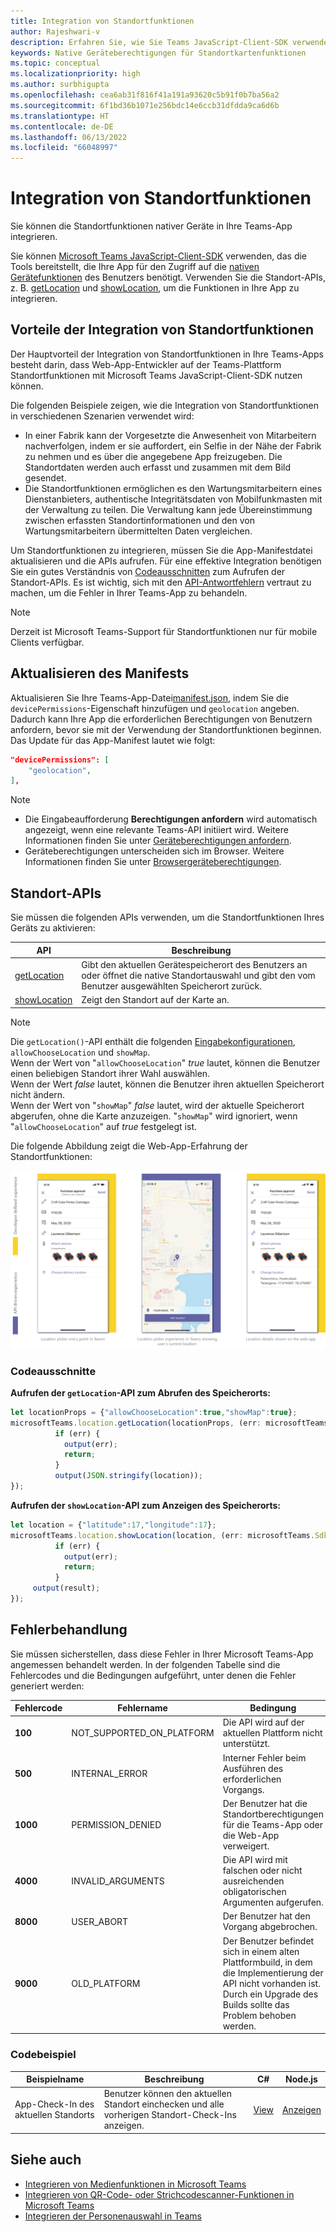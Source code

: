 ```yaml
---
title: Integration von Standortfunktionen
author: Rajeshwari-v
description: Erfahren Sie, wie Sie Teams JavaScript-Client-SDK verwenden, um Standortfunktionen mithilfe von Codeausschnitten und Beispielen zu nutzen.
keywords: Native Geräteberechtigungen für Standortkartenfunktionen
ms.topic: conceptual
ms.localizationpriority: high
ms.author: surbhigupta
ms.openlocfilehash: cea6ab31f816f41a191a93620c5b91f0b7ba56a2
ms.sourcegitcommit: 6f1bd36b1071e256bdc14e6ccb31dfdda9ca6d6b
ms.translationtype: HT
ms.contentlocale: de-DE
ms.lasthandoff: 06/13/2022
ms.locfileid: "66048997"
---
```

# <a name="integrate-location-capabilities"></a>Integration von Standortfunktionen

Sie können die Standortfunktionen nativer Geräte in Ihre Teams-App integrieren.  

Sie können [Microsoft Teams JavaScript-Client-SDK](/javascript/api/overview/msteams-client?view=msteams-client-js-latest&preserve-view=true) verwenden, das die Tools bereitstellt, die Ihre App für den Zugriff auf die [nativen Gerätefunktionen](native-device-permissions.md) des Benutzers benötigt. Verwenden Sie die Standort-APIs, z. B. [getLocation](/javascript/api/@microsoft/teams-js/location.locationprops) und [showLocation](/javascript/api/@microsoft/teams-js/location.locationprops?), um die Funktionen in Ihre App zu integrieren.

## <a name="advantages-of-integrating-location-capabilities"></a>Vorteile der Integration von Standortfunktionen

Der Hauptvorteil der Integration von Standortfunktionen in Ihre Teams-Apps besteht darin, dass Web-App-Entwickler auf der Teams-Plattform Standortfunktionen mit Microsoft Teams JavaScript-Client-SDK nutzen können.

Die folgenden Beispiele zeigen, wie die Integration von Standortfunktionen in verschiedenen Szenarien verwendet wird:

* In einer Fabrik kann der Vorgesetzte die Anwesenheit von Mitarbeitern nachverfolgen, indem er sie auffordert, ein Selfie in der Nähe der Fabrik zu nehmen und es über die angegebene App freizugeben. Die Standortdaten werden auch erfasst und zusammen mit dem Bild gesendet.
* Die Standortfunktionen ermöglichen es den Wartungsmitarbeitern eines Dienstanbieters, authentische Integritätsdaten von Mobilfunkmasten mit der Verwaltung zu teilen. Die Verwaltung kann jede Übereinstimmung zwischen erfassten Standortinformationen und den von Wartungsmitarbeitern übermittelten Daten vergleichen.

Um Standortfunktionen zu integrieren, müssen Sie die App-Manifestdatei aktualisieren und die APIs aufrufen. Für eine effektive Integration benötigen Sie ein gutes Verständnis von [Codeausschnitten](#code-snippets) zum Aufrufen der Standort-APIs.
Es ist wichtig, sich mit den [API-Antwortfehlern](#error-handling) vertraut zu machen, um die Fehler in Ihrer Teams-App zu behandeln.

> [!NOTE]
> Derzeit ist Microsoft Teams-Support für Standortfunktionen nur für mobile Clients verfügbar.

## <a name="update-manifest"></a>Aktualisieren des Manifests

Aktualisieren Sie Ihre Teams-App-Datei[manifest.json](../../resources/schema/manifest-schema.md#devicepermissions), indem Sie die `devicePermissions`-Eigenschaft hinzufügen und `geolocation` angeben. Dadurch kann Ihre App die erforderlichen Berechtigungen von Benutzern anfordern, bevor sie mit der Verwendung der Standortfunktionen beginnen. Das Update für das App-Manifest lautet wie folgt:

``` json
"devicePermissions": [
    "geolocation",
],
```

> [!NOTE]
>
> * Die Eingabeaufforderung **Berechtigungen anfordern** wird automatisch angezeigt, wenn eine relevante Teams-API initiiert wird. Weitere Informationen finden Sie unter [Geräteberechtigungen anfordern](native-device-permissions.md).
> * Geräteberechtigungen unterscheiden sich im Browser. Weitere Informationen finden Sie unter [Browsergeräteberechtigungen](browser-device-permissions.md).

## <a name="location-apis"></a>Standort-APIs

Sie müssen die folgenden APIs verwenden, um die Standortfunktionen Ihres Geräts zu aktivieren:

| API      | Beschreibung   |
| --- | --- |
|[getLocation](/javascript/api/@microsoft/teams-js/location.locationprops) | Gibt den aktuellen Gerätespeicherort des Benutzers an oder öffnet die native Standortauswahl und gibt den vom Benutzer ausgewählten Speicherort zurück. |
|[showLocation](/javascript/api/@microsoft/teams-js/location.locationprops?) | Zeigt den Standort auf der Karte an. |

> [!NOTE]
> Die `getLocation()`-API enthält die folgenden [Eingabekonfigurationen](/javascript/api/@microsoft/teams-js/microsoftteams.location.locationprops), `allowChooseLocation` und `showMap`.<br/> Wenn der Wert von "`allowChooseLocation`" *true* lautet, können die Benutzer einen beliebigen Standort ihrer Wahl auswählen.<br/>  Wenn der Wert *false* lautet, können die Benutzer ihren aktuellen Speicherort nicht ändern.<br/> Wenn der Wert von "`showMap`" *false* lautet, wird der aktuelle Speicherort abgerufen, ohne die Karte anzuzeigen. "`showMap`" wird ignoriert, wenn "`allowChooseLocation`" auf *true* festgelegt ist.

Die folgende Abbildung zeigt die Web-App-Erfahrung der Standortfunktionen:

![Web-App-Erfahrung für Standortfunktionen](../../assets/images/tabs/location-capability.png)

### <a name="code-snippets"></a>Codeausschnitte

**Aufrufen der `getLocation`-API zum Abrufen des Speicherorts:**

```javascript
let locationProps = {"allowChooseLocation":true,"showMap":true};
microsoftTeams.location.getLocation(locationProps, (err: microsoftTeams.SdkError, location: microsoftTeams.location.Location) => {
          if (err) {
            output(err);
            return;
          }
          output(JSON.stringify(location));
});
```

**Aufrufen der `showLocation`-API zum Anzeigen des Speicherorts:**

```javascript
let location = {"latitude":17,"longitude":17};
microsoftTeams.location.showLocation(location, (err: microsoftTeams.SdkError, result: boolean) => {
          if (err) {
            output(err);
            return;
          }
     output(result);
});
```

## <a name="error-handling"></a>Fehlerbehandlung

Sie müssen sicherstellen, dass diese Fehler in Ihrer Microsoft Teams-App angemessen behandelt werden. In der folgenden Tabelle sind die Fehlercodes und die Bedingungen aufgeführt, unter denen die Fehler generiert werden:

|Fehlercode |  Fehlername     | Bedingung|
| --------- | --------------- | -------- |
| **100** | NOT_SUPPORTED_ON_PLATFORM | Die API wird auf der aktuellen Plattform nicht unterstützt.|
| **500** | INTERNAL_ERROR | Interner Fehler beim Ausführen des erforderlichen Vorgangs.|
| **1000** | PERMISSION_DENIED |Der Benutzer hat die Standortberechtigungen für die Teams-App oder die Web-App verweigert.|
| **4000** | INVALID_ARGUMENTS | Die API wird mit falschen oder nicht ausreichenden obligatorischen Argumenten aufgerufen.|
| **8000** | USER_ABORT |Der Benutzer hat den Vorgang abgebrochen.|
| **9000** | OLD_PLATFORM | Der Benutzer befindet sich in einem alten Plattformbuild, in dem die Implementierung der API nicht vorhanden ist. Durch ein Upgrade des Builds sollte das Problem behoben werden.|

### <a name="code-sample"></a>Codebeispiel

|Beispielname | Beschreibung | C# | Node.js |
|----------------|-----------------|--------------|--------------|
| App-Check-In des aktuellen Standorts | Benutzer können den aktuellen Standort einchecken und alle vorherigen Standort-Check-Ins anzeigen.| [View](https://github.com/OfficeDev/Microsoft-Teams-Samples/tree/main/samples/app-checkin-location/csharp) | [Anzeigen](https://github.com/OfficeDev/Microsoft-Teams-Samples/tree/main/samples/app-checkin-location/nodejs) |

## <a name="see-also"></a>Siehe auch

* [Integrieren von Medienfunktionen in Microsoft Teams](mobile-camera-image-permissions.md)
* [Integrieren von QR-Code- oder Strichcodescanner-Funktionen in Microsoft Teams](qr-barcode-scanner-capability.md)
* [Integrieren der Personenauswahl in Teams](people-picker-capability.md)

